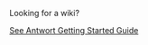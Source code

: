 Looking for a wiki?

[See Antwort Getting Started Guide](http://internations.github.com/antwort/guide.html)